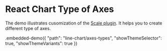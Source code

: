# React Chart Type of Axes

The demo illustrates cusomization of the [Scale plugin](../../docs/reference/scale.md). It helps you to create different type of axes.

.embedded-demo({ "path": "line-chart/axes-types", "showThemeSelector": true, "showThemeVariants": true })
